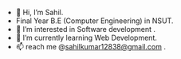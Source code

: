- 👋 Hi, I’m Sahil.
- Final Year B.E (Computer Engineering) in NSUT.
- 👀 I’m interested in Software development .
- 🌱 I’m currently learning Web Development.
- 📫 reach me @sahilkumar12838@gmail.com .

